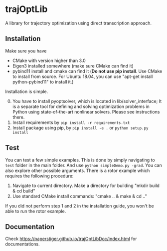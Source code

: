# trajOptLib
A library for trajectory optimization using direct transcription approach.

##  Installation

Make sure you have

- CMake with version higher than 3.0
- Eigen3 installed somewhere (make sure CMake can find it)
- pybind11 install and cmake can find it (**Do not use pip install**. Use CMake to install from source. For Ubuntu 18.04, you can use "apt-get install python-pybind11" to install it.)

Installation is simple.

0. You have to install pyoptsolver, which is located in lib/solver_interface; It is a separate tool for
   defining and solving optimization problems in Python using state-of-the-art nonlinear solvers. Please see instructions there.
1. Install requirements by `pip install -r requirements.txt`
2. Install package using pip, by `pip install -e .` or `python setup.py install`

## Test
You can test a few simple examples. This is done by simply navigating to `test` folder in the main folder. And use `python simpleDemo.py -grad`. You can also explore other possible arguments.
There is a rotor example which requires the following procedure:

1. Navigate to current directory. Make a directory for building "mkdir build & cd build"
2. Use standard CMake install commands: "cmake .. & make & cd .."

If you did not perform step 1 and 2 in the installation guide, you won't be able to run the rotor example.

## Documentation

Check <https://paperstiger.github.io/trajOptLibDoc/index.html> for documentations.
